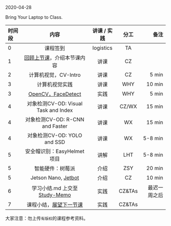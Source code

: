 2020-04-28

Bring Your Laptop to Class. 

| 时间段   |  内容     |  讲课 / 实践     |   分工  |   备注       |
| :---     | :----:   |   :----:    |    :----:    |       ---: |
|   0      | 课程签到  |  logistics   |     TA     |        |
|   1      | [回顾上节课](../WW10/WW10-stis-plan.md)，介绍本节课内容 |    讲课     |   CZ   |      |
|   2      | 计算机视觉，CV-Intro |  讲课    |    CZ    |     5 min    |
|   3      | 计算机视觉实践   |  讲课    |   WHY      |      10 min   |
|   3      | [OpenCV，FaceDetect](../../IntelligentComputing/face-detect)  |  实践 |   WHY      |   5 min  |
|   4      | 对象检测CV-OD: Visual Task and Index | 讲课   |  CZ/WX |  15 min  |
|   4      | 对象检测CV-OD: R-CNN and Faster | 讲课   |  WX |  15 min  |
|   4      | 对象检测CV-OD: YOLO and SSD | 讲课   |  WX |  5-8 min  |
|   5      | 安全帽识别：EasyHelmet项目 |   讲解   |  LHT |  5-8 min |
|   5      | 智能硬件：树莓派 |   介绍   |  ZSY |  20 min |
|   5      | Jetson Nano, [Jetbot](https://github.com/NVIDIA-AI-IOT/jetbot/wiki) |  介绍    | CZ  |   10 min   |
|   6      | 学习小结.md 上交至[Study-Memo](../../Study-Memo)   |  实践    |     CZ&TAs     |   最迟一周之后     |
|   7      | 课程小结，[展望下一节课](../WW12/WW12-stis-plan.md)   |  实践  |     CZ&TAs     |      |



大家注意：勿上传``有版权``的课程参考资料。
